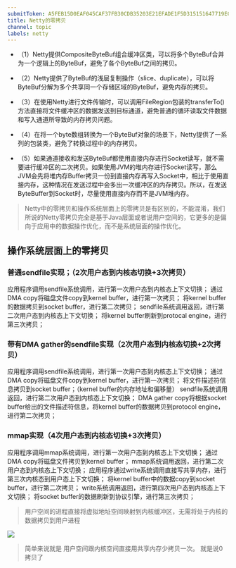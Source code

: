 ```yaml
---
submitToken: A5FEB15D0EAF045CAF37FB30CDB35203E21EFADE1F5D315151647719EC788999
title: Netty的零拷贝
channel: topic
labels: netty
---
```


- （1）Netty提供CompositeByteBuf组合缓冲区类，可以将多个ByteBuf合并为一个逻辑上的ByteBuf，避免了各个ByteBuf之间的拷贝。

- （2）Netty提供了ByteBuf的浅层复制操作（slice、duplicate），可以将ByteBuf分解为多个共享同一个存储区域的ByteBuf，避免内存的拷贝。

- （3）在使用Netty进行文件传输时，可以调用FileRegion包装的transferTo()方法直接将文件缓冲区的数据发送到目标通道，避免普通的循环读取文件数据和写入通道所导致的内存拷贝问题。

- （4）在将一个byte数组转换为一个ByteBuf对象的场景下，Netty提供了一系列的包装类，避免了转换过程中的内存拷贝。

- （5）如果通道接收和发送ByteBuf都使用直接内存进行Socket读写，就不需要进行缓冲区的二次拷贝。如果使用JVM的堆内存进行Socket读写，那么JVM会先将堆内存Buffer拷贝一份到直接内存再写入Socket中，相比于使用直接内存，这种情况在发送过程中会多出一次缓冲区的内存拷贝。所以，在发送ByteBuffer到Socket时，尽量使用直接内存而不是JVM堆内存。


> Netty中的零拷贝和操作系统层面上的零拷贝是有区别的，不能混淆，我们所说的Netty零拷贝完全是基于Java层面或者说用户空间的，它更多的是偏向于应用中的数据操作优化，而不是系统层面的操作优化。

## 操作系统层面上的零拷贝


### 普通sendfile实现；（2次用户态到内核态切换+3次拷贝）
应用程序调用sendfile系统调用，进行第一次用户态到内核态上下文切换；
通过DMA copy将磁盘文件copy到kernel buffer，进行第一次拷贝；
将kernel buffer的数据拷贝到socket buffer，进行第二次拷贝；
sendfile系统调用返回，进行第二次用户态到内核态上下文切换；
将kernel buffer刷新到protocal engine，进行第三次拷贝；


### 带有DMA gather的sendfile实现（2次用户态到内核态切换+2次拷贝）

应用程序调用sendfile系统调用，进行第一次用户态到内核态上下文切换；
通过DMA copy将磁盘文件copy到kernel buffer，进行第一次拷贝；
将文件描述符信息拷贝到socket buffer；（kernel buffer的内存地址和偏移量）
sendfile系统调用返回，进行第二次用户态到内核态上下文切换；
DMA gather copy将根据socket buffer给出的文件描述符信息，将kernel buffer的数据拷贝到protocol engine，进行第二次拷贝；

### mmap实现（4次用户态到内核态切换+3次拷贝）

应用程序调用mmap系统调用，进行第一次用户态到内核态上下文切换；
通过DMA copy将磁盘文件拷贝到kernel buffer；
mmap系统调用返回，进行第二次用户态到内核态上下文切换；
应用程序通过write系统调用直接写共享内存，进行第三次内核态到用户态上下文切换；
将kernel buffer中的数据copy到socket buffer，进行第二次拷贝；
write系统调用返回，进行第四次用户态到内核态上下文切换；
将socket buffer的数据刷新到协议引擎，进行第三次拷贝；

> 用户空间的进程直接将虚拟地址空间映射到内核缓冲区，无需将处于内核的数据拷贝到用户进程

![](https://image.avalon-zheng.xin/b83f1984-a454-481e-b497-7e26cc679400 "")

> 简单来说就是  用户空间跟内核空间直接用共享内存少拷贝一次。 就是说0拷贝了